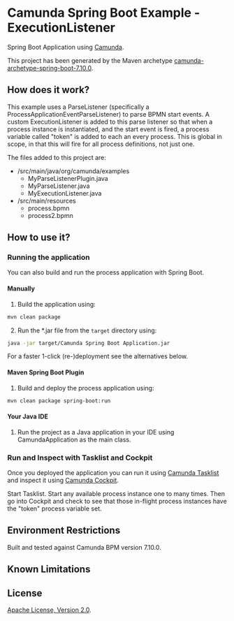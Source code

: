 # Camunda Spring Boot Example - ExecutionListener
Spring Boot Application using [Camunda](http://docs.camunda.org).

This project has been generated by the Maven archetype
[camunda-archetype-spring-boot-7.10.0](http://docs.camunda.org/latest/guides/user-guide/#process-applications-maven-project-templates-archetypes).

## How does it work?

This example uses a ParseListener (specifically a ProcessApplicationEventParseListener) to parse BPMN start events.  A custom ExecutionListener is added to this parse listener so that when a process instance is instantiated, and the start event is fired, a process variable called "token" is added to each an every process.  This is global in scope, in that this will fire for all process definitions, not just one.

The files added to this project are:

- /src/main/java/org/camunda/examples
  - MyParseListenerPlugin.java
  - MyParseListener.java
  - MyExecutionListener.java
- /src/main/resources
  - process.bpmn
  - process2.bpmn

## How to use it?

### Running the application
You can also build and run the process application with Spring Boot.

#### Manually
1. Build the application using:
```bash
mvn clean package
```
2. Run the *.jar file from the `target` directory using:
```bash
java -jar target/Camunda Spring Boot Application.jar
```

For a faster 1-click (re-)deployment see the alternatives below.

#### Maven Spring Boot Plugin
1. Build and deploy the process application using:
```bash
mvn clean package spring-boot:run
```

#### Your Java IDE
1. Run the project as a Java application in your IDE using CamundaApplication as the main class.

### Run and Inspect with Tasklist and Cockpit
Once you deployed the application you can run it using
[Camunda Tasklist](http://docs.camunda.org/latest/guides/user-guide/#tasklist)
and inspect it using
[Camunda Cockpit](http://docs.camunda.org/latest/guides/user-guide/#cockpit).

Start Tasklist.  Start any available process instance one to many times.  Then go into Cockpit and check to see that those in-flight process instances have the "token" process variable set.

## Environment Restrictions
Built and tested against Camunda BPM version 7.10.0.

## Known Limitations

## License
[Apache License, Version 2.0](http://www.apache.org/licenses/LICENSE-2.0).

<!-- HTML snippet for index page
  <tr>
    <td><img src="snippets/camunda-sb-executionlistener-example/src/main/resources/process.png" width="100"></td>
    <td><a href="snippets/camunda-sb-executionlistener-example">Camunda Spring Boot Application</a></td>
    <td>Spring Boot Application using [Camunda](http://docs.camunda.org).</td>
  </tr>
-->
<!-- Tweet
New @Camunda example: Camunda Spring Boot Application - Spring Boot Application using [Camunda](http://docs.camunda.org). https://github.com/camunda-consulting/code/tree/master/snippets/camunda-sb-executionlistener-example
-->